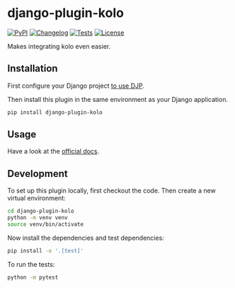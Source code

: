 # django-plugin-kolo

[![PyPI](https://img.shields.io/pypi/v/django-plugin-kolo.svg)](https://pypi.org/project/django-plugin-kolo/)
[![Changelog](https://img.shields.io/github/v/release/fbinz/django-plugin-kolo?include_prereleases&label=changelog)](https://github.com/fbinz/django-plugin-kolo/releases)
[![Tests](https://github.com/fbinz/django-plugin-kolo/workflows/Test/badge.svg)](https://github.com/fbinz/django-plugin-kolo/actions?query=workflow%3ATest)
[![License](https://img.shields.io/badge/license-Apache%202.0-blue.svg)](https://github.com/fbinz/django-plugin-kolo/blob/main/LICENSE)

Makes integrating kolo even easier.

## Installation

First configure your Django project [to use DJP](https://djp.readthedocs.io/en/latest/installing_plugins.html).

Then install this plugin in the same environment as your Django application.
```bash
pip install django-plugin-kolo
```
## Usage

Have a look at the [official docs](https://docs.kolo.app/).

## Development

To set up this plugin locally, first checkout the code. Then create a new virtual environment:
```bash
cd django-plugin-kolo
python -m venv venv
source venv/bin/activate
```
Now install the dependencies and test dependencies:
```bash
pip install -e '.[test]'
```
To run the tests:
```bash
python -m pytest
```
